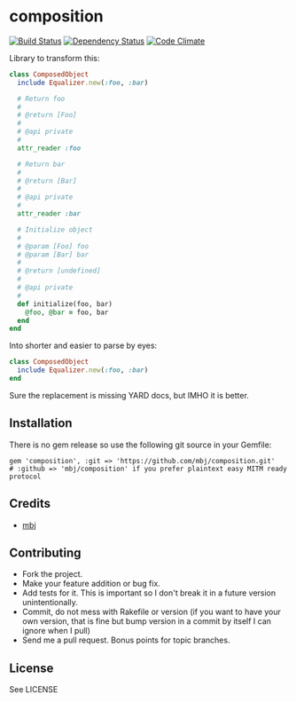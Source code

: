 composition
===========

[![Build Status](https://secure.travis-ci.org/mbj/composition.png?branch=master)](http://travis-ci.org/mbj/composition)
[![Dependency Status](https://gemnasium.com/mbj/composition.png)](https://gemnasium.com/mbj/composition)
[![Code Climate](https://codeclimate.com/badge.png)](https://codeclimate.com/github/mbj/composition)

Library to transform this:

```ruby
class ComposedObject
  include Equalizer.new(:foo, :bar)

  # Return foo
  # 
  # @return [Foo]
  #
  # @api private
  #
  attr_reader :foo

  # Return bar
  #
  # @return [Bar]
  #
  # @api private
  #
  attr_reader :bar

  # Initialize object
  #
  # @param [Foo] foo
  # @param [Bar] bar
  #
  # @return [undefined]
  #
  # @api private
  #
  def initialize(foo, bar)
    @foo, @bar = foo, bar
  end
end
```

Into shorter and easier to parse by eyes:

```ruby
class ComposedObject
  include Equalizer.new(:foo, :bar)
end
```

Sure the replacement is missing YARD docs, but IMHO it is better.

Installation
------------

There is no gem release so use the following git source in your Gemfile:

```
gem 'composition', :git => 'https://github.com/mbj/composition.git'
# :github => 'mbj/composition' if you prefer plaintext easy MITM ready protocol
```

Credits
-------

* [mbj](https://github.com/mbj/composition)

Contributing
-------------

* Fork the project.
* Make your feature addition or bug fix.
* Add tests for it. This is important so I don't break it in a
  future version unintentionally.
* Commit, do not mess with Rakefile or version
  (if you want to have your own version, that is fine but bump version in a commit by itself I can ignore when I pull)
* Send me a pull request. Bonus points for topic branches.

License
-------

See LICENSE
